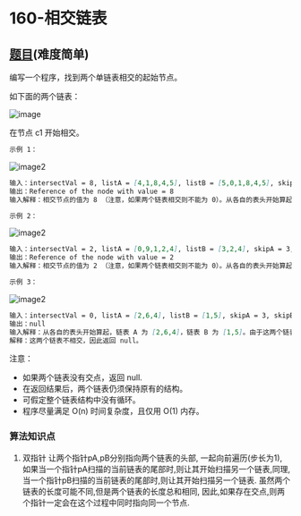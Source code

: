 # 160-相交链表

## [题目](https://leetcode-cn.com/problems/intersection-of-two-linked-lists/)(难度简单)

编写一个程序，找到两个单链表相交的起始节点。

如下面的两个链表：

![image](https://assets.leetcode-cn.com/aliyun-lc-upload/uploads/2018/12/14/160_statement.png)

在节点 c1 开始相交。

~~~markdown
示例 1：
~~~

![image2](https://assets.leetcode-cn.com/aliyun-lc-upload/uploads/2018/12/14/160_example_1.png)

~~~markdown
输入：intersectVal = 8, listA = [4,1,8,4,5], listB = [5,0,1,8,4,5], skipA = 2, skipB = 3
输出：Reference of the node with value = 8
输入解释：相交节点的值为 8 （注意，如果两个链表相交则不能为 0）。从各自的表头开始算起，链表 A 为 [4,1,8,4,5]，链表 B 为 [5,0,1,8,4,5]。在 A 中，相交节点前有 2 个节点；在 B 中，相交节点前有 3 个节点。
~~~

~~~markdown
示例 2：
~~~

![image2](https://assets.leetcode-cn.com/aliyun-lc-upload/uploads/2018/12/14/160_example_2.png)

~~~markdown
输入：intersectVal = 2, listA = [0,9,1,2,4], listB = [3,2,4], skipA = 3, skipB = 1
输出：Reference of the node with value = 2
输入解释：相交节点的值为 2 （注意，如果两个链表相交则不能为 0）。从各自的表头开始算起，链表 A 为 [0,9,1,2,4]，链表 B 为 [3,2,4]。在 A 中，相交节点前有 3 个节点；在 B 中，相交节点前有 1 个节点。
~~~

~~~markdown
示例 3：
~~~

![image2](https://assets.leetcode-cn.com/aliyun-lc-upload/uploads/2018/12/14/160_example_3.png)

~~~markdown
输入：intersectVal = 0, listA = [2,6,4], listB = [1,5], skipA = 3, skipB = 2
输出：null
输入解释：从各自的表头开始算起，链表 A 为 [2,6,4]，链表 B 为 [1,5]。由于这两个链表不相交，所以 intersectVal 必须为 0，而 skipA 和 skipB 可以是任意值。
解释：这两个链表不相交，因此返回 null。
~~~

注意：

- 如果两个链表没有交点，返回 null.
- 在返回结果后，两个链表仍须保持原有的结构。
- 可假定整个链表结构中没有循环。
- 程序尽量满足 O(n) 时间复杂度，且仅用 O(1) 内存。

### 算法知识点
1. 双指针
让两个指针pA,pB分别指向两个链表的头部, 一起向前遍历(步长为1), 如果当一个指针pA扫描的当前链表的尾部时,则让其开始扫描另一个链表,同理,当一个指针pB扫描的当前链表的尾部时,则让其开始扫描另一个链表. 虽然两个链表的长度可能不同,但是两个链表的长度总和相同, 因此,如果存在交点,则两个指针一定会在这个过程中同时指向同一个节点.

